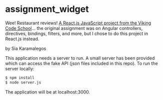 # assignment_widget
Wee! Restaurant reviews!
[A React.js JavaScript project from the Viking Code School](http://www.vikingcodeschool.com)... the original assignment was on Angular controllers, directives, bindings, filters, and more, but I chose to do this project in React.js instead.

by Sia Karamalegos

This application needs a server to run. A small server has been provided which can access the fake API (json files included in this repo). To run the server locally:
```sh
$ npm install
$ node server.js
```

The application will be at localhost:3000.
